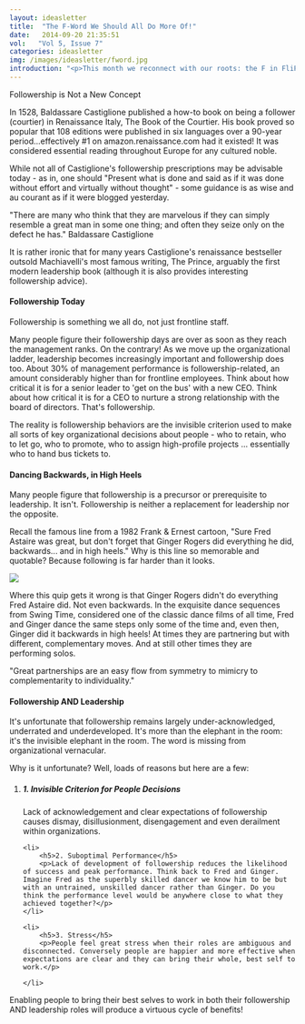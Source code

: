 ```yaml
---
layout: ideasletter
title:  "The F-Word We Should All Do More Of!"
date:   2014-09-20 21:35:51
vol:   "Vol 5, Issue 7"
categories: ideasletter
img: /images/ideasletter/fword.jpg
introduction: "<p>This month we reconnect with our roots: the F in FliPskills. We've been passionate about followership for 10 years now, and are happy to see that broader interest in it is piquing. Recently, we were invited to a leadership breakfast showcasing research by the London School of Economics on followership. Also recently, we had the privilege of spending time with one of the field's foremost thought leaders, Ira Chaleff, author of The Courageous Follower. And, coming up, Marc will be part of a full-day panel discussion on followership at the International Leadership Association conference in San Diego.</p><p>We look forward to a future where candid discussions about both roles are the norm, and allow for better coaching, mentoring, skill development, interpersonal agility, and teams. </p><p>Warmly,</p><p>Samantha and Dr. Marc Hurwitz</p>"    
---
```


</h4> Followership is Not a New Concept</h4>

<p>In 1528, Baldassare Castiglione published a how-to book on being a follower (courtier) in Renaissance Italy, The Book of the Courtier. His book proved so popular that 108 editions were published in six languages over a 90-year period...effectively #1 on amazon.renaissance.com had it existed!  It was considered essential reading throughout Europe for any cultured noble.</p>

<p>While not all of Castiglione's followership prescriptions may be advisable today - as in, one should "Present what is done and said as if it was done without effort and virtually without thought" - some guidance is as wise and au courant as if it were blogged yesterday.</p>
 
<p>"There are many who think that they are marvelous if they can simply resemble a great man in some one thing; and often they seize only on the defect he has." Baldassare Castiglione</p>

<p>It is rather ironic that for many years Castiglione's renaissance bestseller outsold Machiavelli's most famous writing, The Prince, arguably the first modern leadership book (although it is also provides interesting followership advice).</p>

<h4>Followership Today</h4>

<p>Followership is something we all do, not just frontline staff.</p>

<p>Many people figure their followership days are over as soon as they reach the management ranks. On the contrary! As we move up the organizational ladder, leadership becomes increasingly important and followership does too. About 30% of management performance is followership-related, an amount considerably higher than for frontline employees. Think about how critical it is for a senior leader to 'get on the bus' with a new CEO. Think about how critical it is for a CEO to nurture a strong relationship with the board of directors. That's followership.</p>
   
<p>The reality is followership behaviors are the invisible criterion used to make all sorts of key organizational decisions about people - who to retain, who to let go, who to promote, who to assign high-profile projects ... essentially who to hand bus tickets to.</p>
 	
<h4>Dancing Backwards, in High Heels</h4>

<p>Many people figure that followership is a precursor or prerequisite to leadership. It isn't. Followership is neither a replacement for leadership nor the opposite.</p>
 
<p>Recall the famous line from a 1982 Frank & Ernest cartoon, "Sure Fred Astaire was great, but don't forget that Ginger Rogers did everything he did, backwards... and in high heels." Why is this line so memorable and quotable? Because following is far harder than it looks.</p><img class="inlineimage" src="{{ site.url }}{{ site.baseurl }}{{ page.img }}">
 
<p>Where this quip gets it wrong is that Ginger Rogers didn't do everything Fred Astaire did. Not even backwards. In the exquisite dance sequences from Swing Time, considered one of the classic dance films of all time, Fred and Ginger dance the same steps only some of the time and, even then, Ginger did it backwards in high heels! At times they are partnering but with different, complementary moves. And at still other times they are performing solos.</p>
 
<p> "Great partnerships are an easy flow from symmetry to mimicry to complementarity to individuality."</p>
 
<h4>Followership AND Leadership</h4>

<p>It's unfortunate that followership remains largely under-acknowledged, underrated and underdeveloped. It's more than the elephant in the room: it's the invisible elephant in the room. The word is missing from organizational vernacular.</p>

<p>Why is it unfortunate? Well, loads of reasons but here are a few:</p>

<ol>
	<li>
		<h5>1. Invisible Criterion for People Decisions</h5>
		<p>Lack of acknowledgement and clear expectations of followership causes dismay, disillusionment, disengagement and even derailment within organizations.</p>
	</li>

	<li>
		<h5>2. Suboptimal Performance</h5>
		<p>Lack of development of followership reduces the likelihood of success and peak performance. Think back to Fred and Ginger. Imagine Fred as the superbly skilled dancer we know him to be but with an untrained, unskilled dancer rather than Ginger. Do you think the performance level would be anywhere close to what they achieved together?</p>
	</li>

	<li>
		<h5>3. Stress</h5>
		<p>People feel great stress when their roles are ambiguous and disconnected. Conversely people are happier and more effective when expectations are clear and they can bring their whole, best self to work.</p>
 
	</li>
</ol>

<p>Enabling people to bring their best selves to work in both their followership AND leadership roles will produce a virtuous cycle of benefits! </p>
	